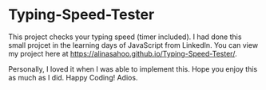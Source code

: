 # Typing-Speed-Tester

This project checks your typing speed (timer included). I had done this small projcet in the learning days of JavaScript from LinkedIn. You can view my project here at https://alinasahoo.github.io/Typing-Speed-Tester/.

Personally, I loved it when I was able to implement this. Hope you enjoy this as much as I did. Happy Coding! Adios.
